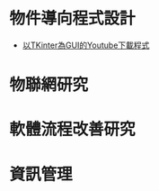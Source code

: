 # 物件導向程式設計
* [以TKinter為GUI的Youtube下載程式](https://github.com/nilm987521/nknu_record/blob/main/%E7%89%A9%E4%BB%B6%E5%B0%8E%E5%90%91%E8%A8%AD%E8%A8%88/youtube_downloader_tkinter.ipynb)

# 物聯網研究

# 軟體流程改善研究

# 資訊管理
